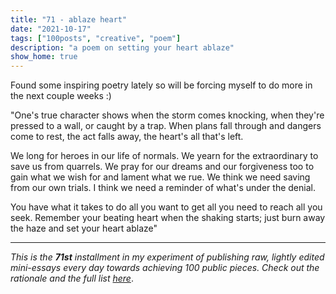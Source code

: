 ```yaml
---
title: "71 - ablaze heart"
date: "2021-10-17"
tags: ["100posts", "creative", "poem"]
description: "a poem on setting your heart ablaze"
show_home: true
---
```

Found some inspiring poetry lately so will be forcing myself to do more in the next couple weeks :)

"One's true character shows
when the storm comes knocking,
when they're pressed to a wall,
or caught by a trap.
When plans fall through
and dangers come to rest,
the act falls away,
the heart's all that's left.

We long for heroes
in our life of normals.
We yearn for the extraordinary
to save us from quarrels.
We pray for our dreams
and our forgiveness too
to gain what we wish for
and lament what we rue.
We think we need saving
from our own trials.
I think we need a reminder
of what's under the denial.

You have what it takes
to do all you want
to get all you need
to reach all you seek.
Remember your beating heart
when the shaking starts;
just burn away the haze
and set your heart ablaze"

---
*This is the **71st** installment in my experiment of publishing raw, lightly edited mini-essays every day towards achieving 100 public pieces. Check out the rationale and the full list [here](/experiments/100posts/)*.
